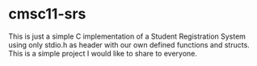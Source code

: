# cmsc11-srs
This is just a simple C implementation of a Student Registration System using only stdio.h as header with our own defined functions and structs. This is a simple project I would like to share to everyone.

